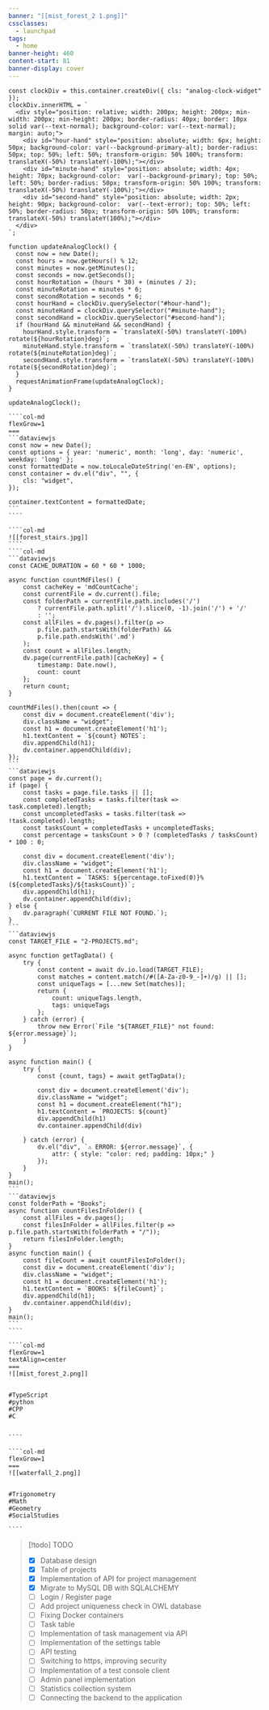 ```yaml
---
banner: "[[mist_forest_2 1.png]]"
cssclasses:
  - launchpad
tags:
  - home
banner-height: 460
content-start: 81
banner-display: cover
---
```



```dataviewjs
const clockDiv = this.container.createDiv({ cls: "analog-clock-widget" });
clockDiv.innerHTML = `
  <div style="position: relative; width: 200px; height: 200px; min-width: 200px; min-height: 200px; border-radius: 40px; border: 10px solid var(--text-normal); background-color: var(--text-normal); margin: auto;">
    <div id="hour-hand" style="position: absolute; width: 6px; height: 50px; background-color: var(--background-primary-alt); border-radius: 50px; top: 50%; left: 50%; transform-origin: 50% 100%; transform: translateX(-50%) translateY(-100%);"></div>
    <div id="minute-hand" style="position: absolute; width: 4px; height: 70px; background-color:  var(--background-primary); top: 50%; left: 50%; border-radius: 50px; transform-origin: 50% 100%; transform: translateX(-50%) translateY(-100%);"></div>
    <div id="second-hand" style="position: absolute; width: 2px; height: 90px; background-color:  var(--text-error); top: 50%; left: 50%; border-radius: 50px; transform-origin: 50% 100%; transform: translateX(-50%) translateY(100%);"></div>
  </div>
`;

function updateAnalogClock() {
  const now = new Date();
  const hours = now.getHours() % 12;
  const minutes = now.getMinutes();
  const seconds = now.getSeconds();
  const hourRotation = (hours * 30) + (minutes / 2);
  const minuteRotation = minutes * 6;
  const secondRotation = seconds * 6;
  const hourHand = clockDiv.querySelector("#hour-hand");
  const minuteHand = clockDiv.querySelector("#minute-hand");
  const secondHand = clockDiv.querySelector("#second-hand");
  if (hourHand && minuteHand && secondHand) {
    hourHand.style.transform = `translateX(-50%) translateY(-100%) rotate(${hourRotation}deg)`;
    minuteHand.style.transform = `translateX(-50%) translateY(-100%) rotate(${minuteRotation}deg)`;
    secondHand.style.transform = `translateX(-50%) translateY(-100%) rotate(${secondRotation}deg)`;
  }
  requestAnimationFrame(updateAnalogClock);
}

updateAnalogClock();
```

`````col
````col-md
flexGrow=1
===
```dataviewjs
const now = new Date();
const options = { year: 'numeric', month: 'long', day: 'numeric', weekday: 'long' };
const formattedDate = now.toLocaleDateString('en-EN', options);
const container = dv.el("div", "", {
    cls: "widget",
});

container.textContent = formattedDate;
```
````
`````





`````col
````col-md
![[forest_stairs.jpg]]
````
````col-md
```dataviewjs
const CACHE_DURATION = 60 * 60 * 1000;

async function countMdFiles() {
    const cacheKey = 'mdCountCache';
    const currentFile = dv.current().file;
    const folderPath = currentFile.path.includes('/')
        ? currentFile.path.split('/').slice(0, -1).join('/') + '/'
        : '';
    const allFiles = dv.pages().filter(p =>
        p.file.path.startsWith(folderPath) &&
        p.file.path.endsWith('.md')
    );
    const count = allFiles.length;
    dv.page(currentFile.path)[cacheKey] = {
        timestamp: Date.now(),
        count: count
    };
    return count;
}

countMdFiles().then(count => {
    const div = document.createElement('div');
    div.className = "widget";
    const h1 = document.createElement('h1');
    h1.textContent = `${count} NOTES`;
    div.appendChild(h1);
    dv.container.appendChild(div);
});
```
```dataviewjs
const page = dv.current();
if (page) {
    const tasks = page.file.tasks || [];
    const completedTasks = tasks.filter(task => task.completed).length;
    const uncompletedTasks = tasks.filter(task => !task.completed).length;
    const tasksCount = completedTasks + uncompletedTasks;
    const percentage = tasksCount > 0 ? (completedTasks / tasksCount) * 100 : 0;

    const div = document.createElement('div');
    div.className = "widget";
    const h1 = document.createElement('h1');
    h1.textContent = `TASKS: ${percentage.toFixed(0)}% (${completedTasks}/${tasksCount})`;
    div.appendChild(h1);
    dv.container.appendChild(div);
} else {
    dv.paragraph(`CURRENT FILE NOT FOUND.`);
}
```
```dataviewjs
const TARGET_FILE = "2-PROJECTS.md";

async function getTagData() {
    try {
        const content = await dv.io.load(TARGET_FILE);
        const matches = content.match(/#([A-Za-z0-9_-]+)/g) || [];
        const uniqueTags = [...new Set(matches)];
        return {
            count: uniqueTags.length,
            tags: uniqueTags
        };
    } catch (error) {
        throw new Error(`File "${TARGET_FILE}" not found: ${error.message}`);
    }
}

async function main() {
    try {
        const {count, tags} = await getTagData();

        const div = document.createElement('div');
        div.className = "widget";
        const h1 = document.createElement("h1");
        h1.textContent = `PROJECTS: ${count}`
        div.appendChild(h1)
        dv.container.appendChild(div)

    } catch (error) {
        dv.el("div", `⚠️ ERROR: ${error.message}`, {
            attr: { style: "color: red; padding: 10px;" }
        });
    }
}
main();
```
```dataviewjs
const folderPath = "Books";
async function countFilesInFolder() {
    const allFiles = dv.pages();
    const filesInFolder = allFiles.filter(p => p.file.path.startsWith(folderPath + "/"));
    return filesInFolder.length;
}
async function main() {
    const fileCount = await countFilesInFolder();
    const div = document.createElement('div');
    div.className = "widget";
    const h1 = document.createElement('h1');
    h1.textContent = `BOOKS: ${fileCount}`;
    div.appendChild(h1);
    dv.container.appendChild(div);
}
main();
```
````
`````





`````col
````col-md
flexGrow=1
textAlign=center
===
![[mist_forest_2.png]]


#TypeScript
#python
#CPP
#C 


````

````col-md
flexGrow=1
===
![[waterfall_2.png]]


#Trigonometry
#Math
#Geometry
#SocialStudies

````
`````


> [!todo] TODO
>
> - [x] Database design
> - [x] Table of projects
> - [x] Implementation of API for project management
> - [x] Migrate to MySQL DB with SQLALCHEMY
> - [ ] Login / Register page
> - [ ] Add project uniqueness check in OWL database
> - [ ] Fixing Docker containers
> - [ ] Task table
> - [ ] Implementation of task management via API
> - [ ] Implementation of the settings table
> - [ ] API testing
> - [ ] Switching to https, improving security
> - [ ] Implementation of a test console client
> - [ ] Admin panel implementation
> - [ ] Statistics collection system
> - [ ] Connecting the backend to the application



